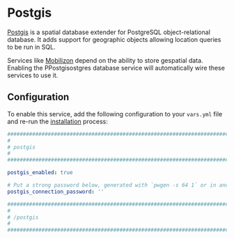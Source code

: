 <!--
SPDX-FileCopyrightText: 2023 Julian-Samuel Gebühr

SPDX-License-Identifier: AGPL-3.0-or-later
-->

# Postgis

[Postgis](https://postgis.net/) is a spatial database extender for PostgreSQL object-relational database. It adds support for geographic objects allowing location queries to be run in SQL.

Services like [Mobilizon](mobilizon.md) depend on the ability to store gespatial data.
Enabling the PPostgisostgres database service will automatically wire these services to use it.


## Configuration

To enable this service, add the following configuration to your `vars.yml` file and re-run the [installation](../installing.md) process:

```yaml
########################################################################
#                                                                      #
# postgis                                                              #
#                                                                      #
########################################################################

postgis_enabled: true

# Put a strong password below, generated with `pwgen -s 64 1` or in another way
postgis_connection_password: ''

########################################################################
#                                                                      #
# /postgis                                                             #
#                                                                      #
########################################################################
```
